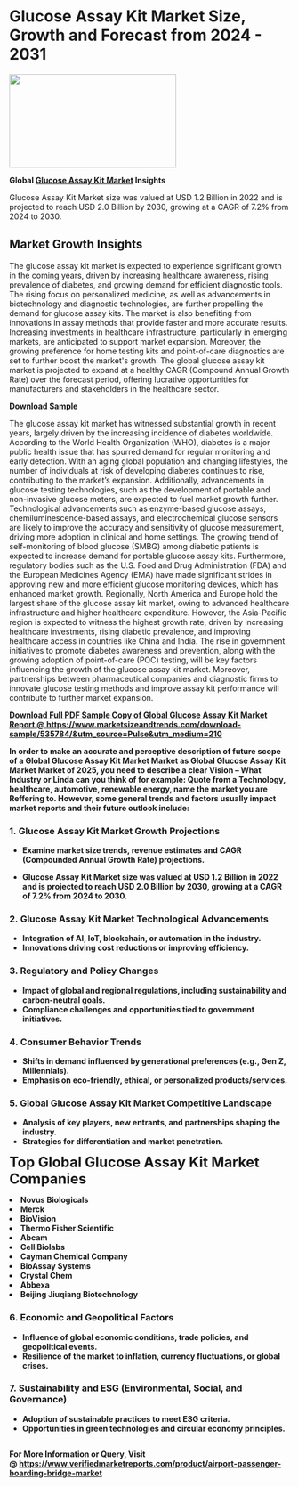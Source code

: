 <H1>Glucose Assay Kit Market Size, Growth and Forecast from 2024 - 2031</H1><img class="aligncenter size-medium wp-image-584254" src="https://thirdeyenews.in/wp-content/uploads/2024/09/Global-Market-Research-300x168.jpeg" alt="" width="300" height="168" /><p><strong>Global&nbsp;<a href="https://www.marketsizeandtrends.com/download-sample/535784/&amp;utm_source=Pulse&amp;utm_medium=210">Glucose Assay Kit Market</a> Insights</strong></p><p>Glucose Assay Kit Market size was valued at USD 1.2 Billion in 2022 and is projected to reach USD 2.0 Billion by 2030, growing at a CAGR of 7.2% from 2024 to 2030.</p><p><h2>Market Growth Insights</h2> <p>The glucose assay kit market is expected to experience significant growth in the coming years, driven by increasing healthcare awareness, rising prevalence of diabetes, and growing demand for efficient diagnostic tools. The rising focus on personalized medicine, as well as advancements in biotechnology and diagnostic technologies, are further propelling the demand for glucose assay kits. The market is also benefiting from innovations in assay methods that provide faster and more accurate results. Increasing investments in healthcare infrastructure, particularly in emerging markets, are anticipated to support market expansion. Moreover, the growing preference for home testing kits and point-of-care diagnostics are set to further boost the market's growth. The global glucose assay kit market is projected to expand at a healthy CAGR (Compound Annual Growth Rate) over the forecast period, offering lucrative opportunities for manufacturers and stakeholders in the healthcare sector.</p> <p><strong><a href="#">Download Sample</a></strong></p> <p>The glucose assay kit market has witnessed substantial growth in recent years, largely driven by the increasing incidence of diabetes worldwide. According to the World Health Organization (WHO), diabetes is a major public health issue that has spurred demand for regular monitoring and early detection. With an aging global population and changing lifestyles, the number of individuals at risk of developing diabetes continues to rise, contributing to the market’s expansion. Additionally, advancements in glucose testing technologies, such as the development of portable and non-invasive glucose meters, are expected to fuel market growth further. Technological advancements such as enzyme-based glucose assays, chemiluminescence-based assays, and electrochemical glucose sensors are likely to improve the accuracy and sensitivity of glucose measurement, driving more adoption in clinical and home settings. The growing trend of self-monitoring of blood glucose (SMBG) among diabetic patients is expected to increase demand for portable glucose assay kits. Furthermore, regulatory bodies such as the U.S. Food and Drug Administration (FDA) and the European Medicines Agency (EMA) have made significant strides in approving new and more efficient glucose monitoring devices, which has enhanced market growth. Regionally, North America and Europe hold the largest share of the glucose assay kit market, owing to advanced healthcare infrastructure and higher healthcare expenditure. However, the Asia-Pacific region is expected to witness the highest growth rate, driven by increasing healthcare investments, rising diabetic prevalence, and improving healthcare access in countries like China and India. The rise in government initiatives to promote diabetes awareness and prevention, along with the growing adoption of point-of-care (POC) testing, will be key factors influencing the growth of the glucose assay kit market. Moreover, partnerships between pharmaceutical companies and diagnostic firms to innovate glucose testing methods and improve assay kit performance will contribute to further market expansion.</p> <p><strong><a href="#"></p><p><span class=""><strong>Download Full PDF Sample Copy of Global Glucose Assay Kit Market Report</strong> @ <a href="https://www.marketsizeandtrends.com/download-sample/535784/&amp;utm_source=Pulse&amp;utm_medium=210" target="_blank">https://www.marketsizeandtrends.com/download-sample/535784/&amp;utm_source=Pulse&amp;utm_medium=210</a></span></p><p>In order to make an accurate and perceptive description of future scope of a Global&nbsp;Glucose Assay Kit Market Market as Global&nbsp;Glucose Assay Kit Market Market of 2025, you need to describe a clear Vision &ndash; What Industry or Linda can you think of for example: Quote from a Technology, healthcare, automotive, renewable energy, name the market you are Reffering to. However, some general trends and factors usually impact market reports and their future outlook include:</p><h3>1.&nbsp;<strong>Glucose Assay Kit Market Growth Projections</strong></h3><ul><li>Examine market size trends, revenue estimates and CAGR (Compounded Annual Growth Rate) projections.</li><li><p>Glucose Assay Kit Market size was valued at USD 1.2 Billion in 2022 and is projected to reach USD 2.0 Billion by 2030, growing at a CAGR of 7.2% from 2024 to 2030.</p></li></ul><h3>2.&nbsp;<strong>Glucose Assay Kit Market Technological Advancements</strong></h3><ul><li>Integration of AI, IoT, blockchain, or automation in the industry.</li><li>Innovations driving cost reductions or improving efficiency.</li></ul><h3>3.&nbsp;<strong>Regulatory and Policy Changes</strong></h3><ul><li>Impact of global and regional regulations, including sustainability and carbon-neutral goals.</li><li>Compliance challenges and opportunities tied to government initiatives.</li></ul><h3>4.&nbsp;<strong>Consumer Behavior Trends</strong></h3><ul><li>Shifts in demand influenced by generational preferences (e.g., Gen Z, Millennials).</li><li>Emphasis on eco-friendly, ethical, or personalized products/services.</li></ul><h3>5.&nbsp;<strong>Global Glucose Assay Kit Market Competitive Landscape</strong></h3><ul><li>Analysis of key players, new entrants, and partnerships shaping the industry.</li><li>Strategies for differentiation and market penetration.</li></ul><p data-pm-slice="1 1 []"><span style="color: inherit; font-family: inherit; font-size: 25px;">Top Global Glucose Assay Kit Market Companies</span></p><div class="" data-test-id=""><p><li>Novus Biologicals</li><li> Merck</li><li> BioVision</li><li> Thermo Fisher Scientific</li><li> Abcam</li><li> Cell Biolabs</li><li> Cayman Chemical Company</li><li> BioAssay Systems</li><li> Crystal Chem</li><li> Abbexa</li><li> Beijing Jiuqiang Biotechnology</li></p></div><h3>6.&nbsp;<strong>Economic and Geopolitical Factors</strong></h3><ul><li>Influence of global economic conditions, trade policies, and geopolitical events.</li><li>Resilience of the market to inflation, currency fluctuations, or global crises.</li></ul><h3>7.&nbsp;<strong>Sustainability and ESG (Environmental, Social, and Governance)</strong></h3><ul><li>Adoption of sustainable practices to meet ESG criteria.</li><li>Opportunities in green technologies and circular economy principles.</li></ul><h2><strong style="font-size: 14px;">For More Information or Query, Visit @&nbsp;</strong><a style="background-color: #ffffff; font-size: 14px;" href="https://www.marketsizeandtrends.com/report/glucose-assay-kit-market/" target="_blank">https://www.verifiedmarketreports.com/product/airport-passenger-boarding-bridge-market</a></h2>
